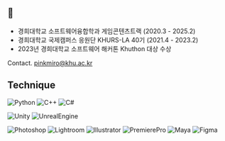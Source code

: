 ## 👋
- 경희대학교 소프트웨어융합학과 게임콘텐츠트랙 (2020.3 - 2025.2)
- 경희대학교 국제캠퍼스 응원단 KHURS-LA 40기 (2021.4 - 2023.2)
- 2023년 경희대학교 소프트웨어 해커톤 Khuthon 대상 수상
  
Contact. pinkmiro@khu.ac.kr
    

## Technique
![Python](https://img.shields.io/badge/Python-3776AB.svg?&style=for-the-badge&logo=Python&logoColor=white)
![C++](https://img.shields.io/badge/C++-00599C.svg?&style=for-the-badge&logo=cplusplus&logoColor=white)
![C#](https://img.shields.io/badge/C%23-512BD4.svg?&style=for-the-badge&logo=csharp&logoColor=white)  

![Unity](https://img.shields.io/badge/Unity-000000.svg?&style=for-the-badge&logo=unity&logoColor=white)
![UnrealEngine](https://img.shields.io/badge/Unreal%20Engine-0E1128.svg?&style=for-the-badge&logo=unrealengine&logoColor=white)  

![Photoshop](https://img.shields.io/badge/Photoshop-31A8FF.svg?&style=for-the-badge&logo=adobephotoshop&logoColor=black)
![Lightroom](https://img.shields.io/badge/Lightroom-31A8FF.svg?&style=for-the-badge&logo=adobelightroom&logoColor=black)
![Illustrator](https://img.shields.io/badge/Illustrator-FF9A00.svg?&style=for-the-badge&logo=adobeillustrator&logoColor=black)
![PremierePro](https://img.shields.io/badge/Premiere%20Pro-9999FF.svg?&style=for-the-badge&logo=adobepremierePro&logoColor=black)
![Maya](https://img.shields.io/badge/Maya-37A5CC.svg?&style=for-the-badge&logo=autodeskmaya&logoColor=white)
![Figma](https://img.shields.io/badge/Figma-F24E1E.svg?style=for-the-badge&logo=figma&logoColor=white)



<!--
**ketchupmustardmayonnaise/ketchupmustardmayonnaise** is a ✨ _special_ ✨ repository because its `README.md` (this file) appears on your GitHub profile.

Here are some ideas to get you started:

- 🔭 I’m currently working on ...
- 🌱 I’m currently learning ...
- 👯 I’m looking to collaborate on ...
- 🤔 I’m looking for help with ...
- 💬 Ask me about ...
- 📫 How to reach me: ...
- 😄 Pronouns: ...
- ⚡ Fun fact: ...
-->

